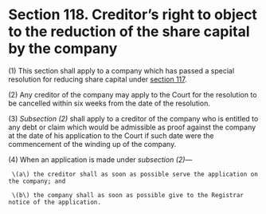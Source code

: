 # Section 118. Creditor’s right to object to the reduction of the share capital by the company

\(1\) This section shall apply to a company which has passed a special resolution for reducing share capital under [section 117](section-117.-reduction-of-share-capital-by-private-or-public-company.md).

\(2\) Any creditor of the company may apply to the Court for the resolution to be cancelled within six weeks from the date of the resolution.

\(3\) _Subsection \(2\)_ shall apply to a creditor of the company who is entitled to any debt or claim which would be admissible as proof against the company at the date of his application to the Court if such date were the commencement of the winding up of the company.

\(4\) When an application is made under _subsection \(2\)_—

     \(a\) the creditor shall as soon as possible serve the application on the company; and 

     \(b\) the company shall as soon as possible give to the Registrar notice of the application.

